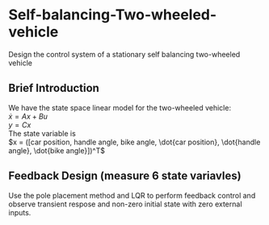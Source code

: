 # Self-balancing-Two-wheeled-vehicle
Design the control system of a stationary self balancing two-wheeled vehicle

## Brief Introduction
We have the state space linear model for the two-wheeled vehicle: <br>
$\dot{x} = Ax + Bu$ <br>
$y = Cx$ <br>
The state variable is <br>
$x = ([car position, handle angle, bike angle, \dot{car position}, \dot{handle angle}, \dot{bike angle}])^T$

## Feedback Design (measure 6 state variavles)
Use the pole placement method and LQR to perform feedback control and observe transient respose and non-zero initial state with zero external inputs.
